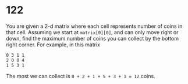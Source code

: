 [_metadata_:number]:-      "122"
[_metadata_:difficulty]:-  "Medium"
[_metadata_:asker]:-       "Zillow"
[_metadata_:tags]:-        "matrix"

# 122

You are given a 2-d matrix where each cell represents number of coins in that cell. Assuming we start at `matrix[0][0]`, and can only move right or down, find the
maximum number of coins you can collect by the bottom right corner.
For example, in this matrix

```
0 3 1 1
2 0 0 4
1 5 3 1
```

The most we can collect is `0 + 2 + 1 + 5 + 3 + 1 = 12` coins.
